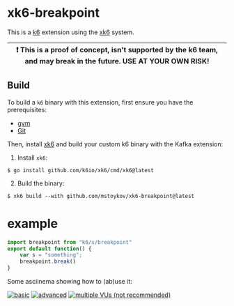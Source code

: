 # xk6-breakpoint

This is a [k6](https://go.k6.io/k6) extension using the [xk6](https://github.com/k6io/xk6) system.

| :exclamation: This is a proof of concept, isn't supported by the k6 team, and may break in the future. USE AT YOUR OWN RISK! |
| ---------------------------------------------------------------------------------------------------------------------------- |

## Build

To build a `k6` binary with this extension, first ensure you have the prerequisites:

- [gvm](https://github.com/moovweb/gvm)
- [Git](https://git-scm.com/)

Then, install [xk6](https://github.com/k6io/xk6) and build your custom k6 binary with the Kafka extension:

1. Install `xk6`:
  ```shell
  $ go install github.com/k6io/xk6/cmd/xk6@latest
  ```

2. Build the binary:
  ```shell
  $ xk6 build --with github.com/mstoykov/xk6-breakpoint@latest
  ```

# example

```javascript
import breakpoint from "k6/x/breakpoint"
export default function() {
    var s = "something";
    breakpoint.break()
}
```

Some asciinema showing how to (ab)use it:

[![basic](https://asciinema.org/a/GvhZaBg8WiL1yh9gdsLveJaPB.svg)](https://asciinema.org/a/GvhZaBg8WiL1yh9gdsLveJaPB)
[![advanced](https://asciinema.org/a/dPKP4kcotM6RU5kgWUkfGFbR6.svg)](https://asciinema.org/a/dPKP4kcotM6RU5kgWUkfGFbR6)
[![multiple VUs (not recommended)](https://asciinema.org/a/hzEZdFHVkDhQyGXiOyOwhjmfc.svg)](https://asciinema.org/a/hzEZdFHVkDhQyGXiOyOwhjmfc)
